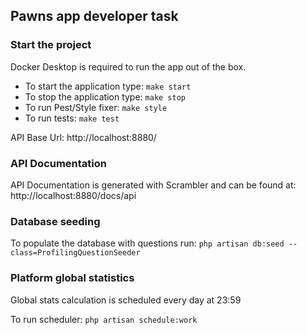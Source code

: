 ## Pawns app developer task

### Start the project

Docker Desktop is required to run the app out of the box.

* To start the application type: `make start`
* To stop the application type: `make stop`
* To run Pest/Style fixer: `make style`
* To run tests: `make test`

API Base Url: http://localhost:8880/

### API Documentation

API Documentation is generated with Scrambler and can be found 
at: http://localhost:8880/docs/api

### Database seeding

To populate the database with questions run: `php artisan db:seed --class=ProfilingQuestionSeeder`

### Platform global statistics

Global stats calculation is scheduled every day at 23:59

To run scheduler: `php artisan schedule:work`